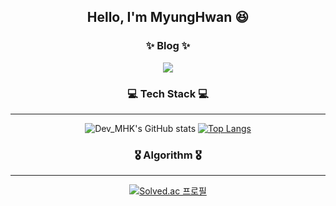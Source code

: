 <div align="center">

## Hello, I'm MyungHwan 😆

### ✨ Blog ✨  
<a href="https://velog.io/@kmh9250" target="_blank">
    <img 
        src="http://img.shields.io/badge/-Velog-222222?style=flat&logo=Vector Logo Zone&link=https://velog.io/@kmh9250"
        style="height : auto; margin-left : 10px; margin-right : 10px;"/>
</a>

### 💻 Tech Stack 💻
<hr/>

<!-- [![trophy](https://github-profile-trophy.vercel.app/?username=MyungHwanKim)](https://github.com/ryo-ma/github-profile-trophy) -->

![Dev_MHK's GitHub stats](https://github-readme-stats.vercel.app/api?username=MyungHwanKim&show_icons=true&theme=material-palenight) [![Top Langs](https://github-readme-stats.vercel.app/api/top-langs/?username=MyungHwanKim&layout=compact&theme=material-palenight&langs_count=10)](https://github.com/anuraghazra/github-readme-stats)

### 🎖️ Algorithm 🎖️
<hr/>

[![Solved.ac
프로필](http://mazassumnida.wtf/api/v2/generate_badge?boj=kmh9255)](https://solved.ac/kmh9255)

</div>


<!--
**MyungHwanKim/MyungHwanKim** is a ✨ _special_ ✨ repository because its `README.md` (this file) appears on your GitHub profile.

Here are some ideas to get you started:

- 🔭 I’m currently working on ...
- 🌱 I’m currently learning ...
- 👯 I’m looking to collaborate on ...
- 🤔 I’m looking for help with ...
- 💬 Ask me about ...
- 📫 How to reach me: ...
- 😄 Pronouns: ...
- ⚡ Fun fact: ...
-->

